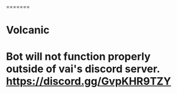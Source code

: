 =======
# Volcanic

# Bot will not function properly outside of vai's discord server. https://discord.gg/GvpKHR9TZY